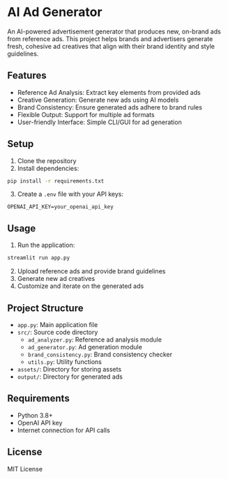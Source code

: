 # AI Ad Generator

An AI-powered advertisement generator that produces new, on-brand ads from reference ads. This project helps brands and advertisers generate fresh, cohesive ad creatives that align with their brand identity and style guidelines.

## Features

- Reference Ad Analysis: Extract key elements from provided ads
- Creative Generation: Generate new ads using AI models
- Brand Consistency: Ensure generated ads adhere to brand rules
- Flexible Output: Support for multiple ad formats
- User-friendly Interface: Simple CLI/GUI for ad generation

## Setup

1. Clone the repository
2. Install dependencies:
```bash
pip install -r requirements.txt
```
3. Create a `.env` file with your API keys:
```
OPENAI_API_KEY=your_openai_api_key
```

## Usage

1. Run the application:
```bash
streamlit run app.py
```

2. Upload reference ads and provide brand guidelines
3. Generate new ad creatives
4. Customize and iterate on the generated ads

## Project Structure

- `app.py`: Main application file
- `src/`: Source code directory
  - `ad_analyzer.py`: Reference ad analysis module
  - `ad_generator.py`: Ad generation module
  - `brand_consistency.py`: Brand consistency checker
  - `utils.py`: Utility functions
- `assets/`: Directory for storing assets
- `output/`: Directory for generated ads

## Requirements

- Python 3.8+
- OpenAI API key
- Internet connection for API calls

## License

MIT License 